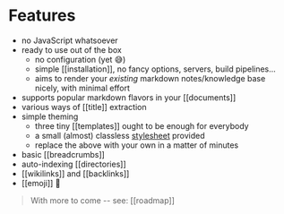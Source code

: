 # Features

  - no JavaScript whatsoever
  - ready to use out of the box
    - no configuration (yet :sweat_smile:)
    - simple [[installation]], no fancy options, servers, build pipelines...
    - aims to render your _existing_ markdown notes/knowledge base nicely, with
      minimal effort
  - supports popular markdown flavors in your [[documents]]
  - various ways of [[title]] extraction
  - simple theming
    - three tiny [[templates]] ought to be enough for everybody
    - a small (almost) classless
      [stylesheet](https://github.com/aerosol/wb/blob/main/priv/_static/css/mvp.css) provided
    - replace the above with your own in a matter of minutes
  - basic [[breadcrumbs]]
  - auto-indexing [[directories]]
  - [[wikilinks]] and [[backlinks]]
  - [[emoji]] :muscle:

> With more to come -- see: [[roadmap]]
